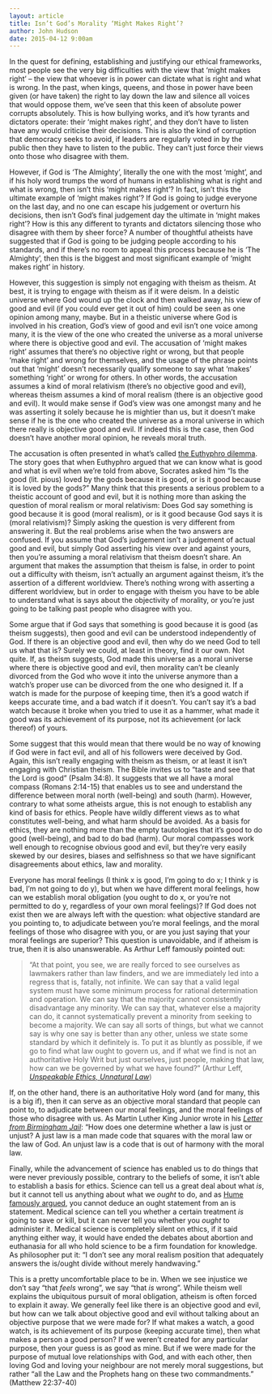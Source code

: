 ```yaml
---
layout: article
title: Isn’t God’s Morality ‘Might Makes Right’?
author: John Hudson
date: 2015-04-12 9:00am
--- 
```


In the quest for defining, establishing and justifying our ethical frameworks, most people see the very big difficulties with the view that ‘might makes right’ – the view that whoever is in power can dictate what is right and what is wrong. In the past, when kings, queens, and those in power have been given (or have taken) the right to lay down the law and silence all voices that would oppose them, we’ve seen that this keen of absolute power corrupts absolutely. This is how bullying works, and it’s how tyrants and dictators operate: their ‘might makes right’, and they don’t have to listen have any would criticise their decisions. This is also the kind of corruption that democracy seeks to avoid, if leaders are regularly voted in by the public then they have to listen to the public. They can’t just force their views onto those who disagree with them.

However, if God is ‘The Almighty’, literally the one with the most ‘might’, and if his holy word trumps the word of humans in establishing what is right and what is wrong, then isn’t this ‘might makes right’? In fact, isn’t this the ultimate example of ‘might makes right’? If God is going to judge everyone on the last day, and no one can escape his judgement or overturn his decisions, then isn’t God’s final judgement day the ultimate in ‘might makes right’? How is this any different to tyrants and dictators silencing those who disagree with them by sheer force? A number of thoughtful atheists have suggested that if God is going to be judging people according to his standards, and if there’s no room to appeal this process because he is ‘The Almighty’, then this is the biggest and most significant example of ‘might makes right’ in history.

However, this suggestion is simply not engaging with theism as theism. At best, it is trying to engage with theism as if it were deism. In a deistic universe where God wound up the clock and then walked away, his view of good and evil (if you could ever get it out of him) could be seen as one opinion among many, maybe. But in a theistic universe where God is involved in his creation, God’s view of good and evil isn’t one voice among many, it is the view of the one who created the universe as a moral universe where there is objective good and evil. The accusation of ‘might makes right’ assumes that there’s no objective right or wrong, but that people ‘make right’ and wrong for themselves, and the usage of the phrase points out that ‘might’ doesn’t necessarily qualify someone to say what ‘makes’ something ‘right’ or wrong for others. In other words, the accusation assumes a kind of moral relativism (there’s no objective good and evil), whereas theism assumes a kind of moral realism (there is an objective good and evil). It would make sense if God’s view was one amongst many and he was asserting it solely because he is mightier than us, but it doesn’t make sense if he is the one who created the universe as a moral universe in which there really is objective good and evil. If indeed this is the case, then God doesn’t have another moral opinion, he reveals moral truth.

The accusation is often presented in what’s called [the Euthyphro dilemma](http://en.wikipedia.org/wiki/Euthyphro_dilemma). The story goes that when Euthyphro argued that we can know what is good and what is evil when we’re told from above, Socrates asked him “Is the good (lit. pious) loved by the gods because it is good, or is it good because it is loved by the gods?” Many think that this presents a serious problem to a theistic account of good and evil, but it is nothing more than asking the question of moral realism or moral relativism: Does God say something is good because it is good (moral realism), or is it good because God says it is (moral relativism)? Simply asking the question is very different from answering it. But the real problems arise when the two answers are confused. If you assume that God’s judgement isn’t a judgement of actual good and evil, but simply God asserting his view over and against yours, then you’re assuming a moral relativism that theism doesn’t share. An argument that makes the assumption that theism is false, in order to point out a difficulty with theism, isn’t actually an argument against theism, it’s the assertion of a different worldview. There’s nothing wrong with asserting a different worldview, but in order to engage with theism you have to be able to understand what is says about the objectivity of morality, or you’re just going to be talking past people who disagree with you.

Some argue that if God says that something is good because it is good (as theism suggests), then good and evil can be understood independently of God. If there is an objective good and evil, then why do we need God to tell us what that is? Surely we could, at least in theory, find it our own. Not quite. If, as theism suggests, God made this universe as a moral universe where there is objective good and evil, then morality can’t be cleanly divorced from the God who wove it into the universe anymore than a watch’s proper use can be divorced from the one who designed it. If a watch is made for the purpose of keeping time, then it’s a good watch if keeps accurate time, and a bad watch if it doesn’t. You can’t say it’s a bad watch because it broke when you tried to use it as a hammer, what made it good was its achievement of its purpose, not its achievement (or lack thereof) of yours.

Some suggest that this would mean that there would be no way of knowing if God were in fact evil, and all of his followers were deceived by God. Again, this isn’t really engaging with theism as theism, or at least it isn’t engaging with Christian theism. The Bible invites us to “taste and see that the Lord is good” (Psalm 34:8). It suggests that we all have a moral compass (Romans 2:14-15) that enables us to see and understand the difference between moral north (well-being) and south (harm). However, contrary to what some atheists argue, this is not enough to establish any kind of basis for ethics. People have wildly different views as to what constitutes well-being, and what harm should be avoided. As a basis for ethics, they are nothing more than the empty tautologies that it’s good to do good (well-being), and bad to do bad (harm). Our moral compasses work well enough to recognise obvious good and evil, but they’re very easily skewed by our desires, biases and selfishness so that we have significant disagreements about ethics, law and morality.

Everyone has moral feelings (I think x is good, I’m going to do x; I think y is bad, I’m not going to do y), but when we have different moral feelings, how can we establish moral obligation (you ought to do x, or you’re not permitted to do y, regardless of your own moral feelings)? If God does not exist then we are always left with the question: what objective standard are you pointing to, to adjudicate between you’re moral feelings, and the moral feelings of those who disagree with you, or are you just saying that your moral feelings are superior? This question is unavoidable, and if atheism is true, then it is also unanswerable. As Arthur Leff famously pointed out:

> “At that point, you see, we are really forced to see ourselves as lawmakers rather than law finders, and we are immediately led into a regress that is, fatally, not infinite. We can say that a valid legal system must have some minimum process for rational determination and operation. We can say that the majority cannot consistently disadvantage any minority. We can say that, whatever else a majority can do, it cannot systematically prevent a minority from seeking to become a majority. We can say all sorts of things, but what we cannot say is why one say is better than any other, unless we state some standard by which it definitely is. To put it as bluntly as possible, if we go to find what law ought to govern us, and if what we find is not an authoritative Holy Writ but just ourselves, just people, making that law, how can we be governed by what we have found?” (Arthur Leff, [_Unspeakable Ethics, Unnatural Law_](http://digitalcommons.law.yale.edu/cgi/viewcontent.cgi?article=3810&context=fss_papers))

If, on the other hand, there is an authoritative Holy word (and for many, this is a big if), then it can serve as an objective moral standard that people can point to, to adjudicate between our moral feelings, and the moral feelings of those who disagree with us. As Martin Luther King Junior wrote in his [_Letter from Birmingham Jail_](http://www.africa.upenn.edu/Articles_Gen/Letter_Birmingham.html): “How does one determine whether a law is just or unjust? A just law is a man made code that squares with the moral law or the law of God. An unjust law is a code that is out of harmony with the moral law.

Finally, while the advancement of science has enabled us to do things that were never previously possible, contrary to the beliefs of some, it isn’t able to establish a basis for ethics. Science can tell us a great deal about what _is_, but it cannot tell us anything about what we _ought_ to do, and as [Hume famously argued](http://en.wikipedia.org/wiki/Is-ought_problem), you cannot deduce an ought statement from an is statement. Medical science can tell you whether a certain treatment _is_ going to save or kill, but it can never tell you whether you _ought_ to administer it. Medical science is completely silent on ethics, if it said anything either way, it would have ended the debates about abortion and euthanasia for all who hold science to be a firm foundation for knowledge. As philosopher put it: “I don’t see any moral realism position that adequately answers the is/ought divide without merely handwaving.”

This is a pretty uncomfortable place to be in. When we see injustice we don’t say “that _feels_ wrong”, we say “that _is_ wrong”. While theism well explains the ubiquitous pursuit of moral obligation, atheism is often forced to explain it away. We generally feel like there is an objective good and evil, but how can we talk about objective good and evil without talking about an objective purpose that we were made for? If what makes a watch, a good watch, is its achievement of its purpose (keeping accurate time), then what makes a person a good person? If we weren’t created for any particular purpose, then your guess is as good as mine. But if we were made for the purpose of mutual love relationships with God, and with each other, then loving God and loving your neighbour are not merely moral suggestions, but rather “all the Law and the Prophets hang on these two commandments.” (Matthew 22:37-40)



